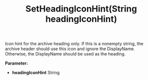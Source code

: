 ﻿---
uid: crmscript_ref_NSArchiveColumnInfo_SetHeadingIconHint
title: SetHeadingIconHint(String headingIconHint)
intellisense: NSArchiveColumnInfo.SetHeadingIconHint
keywords: NSArchiveColumnInfo, GetHeadingIconHint
so.topic: reference
---

Icon hint for the archive heading only. If this is a nonempty string, the archive header should use this icon and ignore the DisplayName. Otherwise, the DisplayName should be used as the heading.

**Parameter:** 
 - **headingIconHint** String

